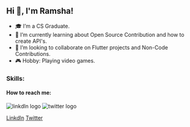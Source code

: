 ## Hi 👋, I'm Ramsha!


- 🎓 I’m a CS Graduate.
- 🌱 I’m currently learning about Open Source Contribution and how to create API's.
- 👯 I’m looking to collaborate on Flutter projects and Non-Code Contributions.
- 🎮 Hobby: Playing video games.

### Skills:

#### How to reach me:
![linkdln logo](https://user-images.githubusercontent.com/80584980/195365300-8d9fbe09-f6a0-47c6-a592-8ad5dba6b98c.png) ![twitter logo](https://user-images.githubusercontent.com/80584980/195367110-a623d2f6-8aba-4fc8-8b42-14e47c449045.png)

[Linkdln](https://linkedin.com/in/ramsha-urooj-flutter-expert)
[Twitter](https://twitter.com/TheLazyThrills)
